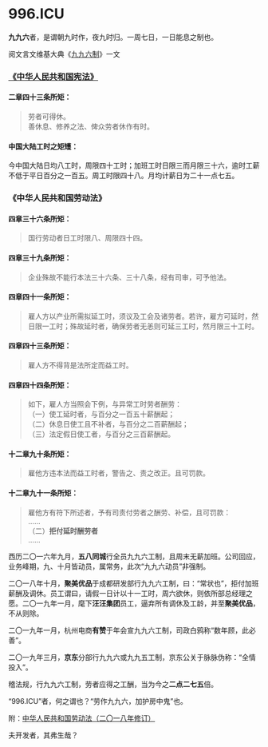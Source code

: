 996.ICU
===

**九九六**者，是谓朝九时作，夜九时归。一周七日，一日能息之制也。

阅文言文维基大典《[九九六制](https://zh-classical.wikipedia.org/wiki/%E4%B9%9D%E4%B9%9D%E5%85%AD%E5%88%B6)》一文

### [《中华人民共和国宪法》](http://www.npc.gov.cn/npc/xinwen/2018-03/22/content_2052489.htm)
#### 二章四十三条所矩：
> 劳者可得休。  
> 善休息、修养之法、俾众劳者休作有时。

#### 中国大陆工时之矩矱：
今中国大陆日均八工时，周限四十工时；加班工时日限三而月限三十六，逾时工薪不低于平日百分之一百五。周工时限四十八。月均计薪日为二十一点七五。

### 《中华人民共和国劳动法》
#### 四章三十六条所矩：
>国行劳动者日工时限八、周限四十四。

#### 四章三十九条所矩：
>企业殊故不能行本法三十六条、三十八条，经有司审，可予他法。

#### 四章四十一条所矩：
>雇人方以产业所需拟延工时，须议及工会及诸劳者。若许，雇方可延时，然日限一工时；殊故延时者，确保劳者无恙则可延三工时，然月限三十工时。

#### 四章四十三条所矩：
>雇人方不得背是法所定而益工时。

#### 四章四十四条所矩：
> 如下，雇人方当照会下例，与异常工时劳者酬劳：  
> （一）使工延时者，与百分之一百五十薪酬起；  
> （二）休息日使工且不补者，与百分之二百薪酬起；  
> （三）法定假日使工者，与百分之三百薪酬起。 

#### 十二章九十条所矩：
> 雇他方违本法而益工时者，警告之、责之改正。且可罚款。

#### 十二章九十一条所矩：
> 雇他方有符下所述者，予有司责付劳者之酬劳、补偿，且可罚款：   
>  ……   
>  （二）**拒付延时酬劳者**   
>  ……   

西历二〇一六年九月，**五八同城**行全员九九六工制，且周末无薪加班。公司回应，业务峰期，九、十月皆动员，属常务，此次“九九六动员”非强制。

二〇一八年十月，**聚美优品**于成都研发部行九九六工制，曰：“常状也”，拒付加班薪酬及调休。员工谓曰，请假一日计以十一工时，周六欲休，则依所部总经理之愿。二〇一九年一月，麾下**汪汪集团**员工，逼弃所有调休及工龄，并至**聚美优品**，不从则除。

二〇一九年一月，杭州电商**有赞**于年会宣九九六工制，司政白鸦称“数年顾，此必善”。

二〇一九年三月，**京东**分部行九九六或九九五工制，京东公关于脉脉伪称：“全情投入”。

稽法规，行九九六工制，劳者应得之工酬，当为今之**二点二七五**倍。

“996.ICU”者，何之谓也？“劳作九九六，加护房中鬼”也。

附：[中华人民共和国劳动法（二〇一八年修订）](http://www.npc.gov.cn/npc/xinwen/2019-01/07/content_2070261.htm)

夫开发者，其弗生哉？
